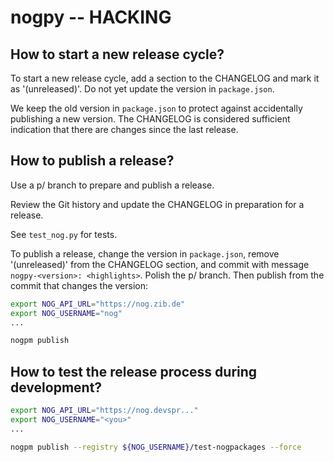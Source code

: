 # nogpy -- HACKING

## How to start a new release cycle?

To start a new release cycle, add a section to the CHANGELOG and mark it as
'(unreleased)'.  Do not yet update the version in `package.json`.

We keep the old version in `package.json` to protect against accidentally
publishing a new version.  The CHANGELOG is considered sufficient indication
that there are changes since the last release.

## How to publish a release?

Use a p/ branch to prepare and publish a release.

Review the Git history and update the CHANGELOG in preparation for a release.

See `test_nog.py` for tests.

To publish a release, change the version in `package.json`, remove
'(unreleased)' from the CHANGELOG section, and commit with message
`nogpy-<version>: <highlights>`.  Polish the p/ branch.  Then publish from the
commit that changes the version:

```bash
export NOG_API_URL="https://nog.zib.de"
export NOG_USERNAME="nog"
...

nogpm publish
```

## How to test the release process during development?

```bash
export NOG_API_URL="https://nog.devspr..."
export NOG_USERNAME="<you>"
...

nogpm publish --registry ${NOG_USERNAME}/test-nogpackages --force
```
